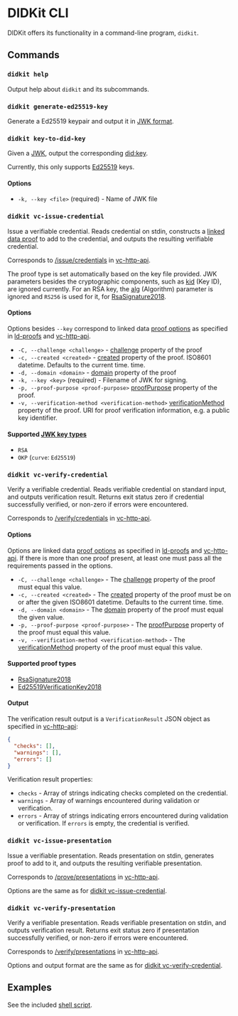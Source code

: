 # DIDKit CLI

DIDKit offers its functionality in a command-line program, `didkit`.

## Commands

### `didkit help`

Output help about `didkit` and its subcommands.

### `didkit generate-ed25519-key`

Generate a Ed25519 keypair and output it in [JWK format](https://tools.ietf.org/html/rfc8037#appendix-A.1).

### `didkit key-to-did-key`

Given a [JWK][], output the corresponding [did:key][].

Currently, this only supports [Ed25519](https://tools.ietf.org/html/rfc8037#appendix-A.2) keys.

#### Options

- `-k, --key <file>` (required) - Name of JWK file

### `didkit vc-issue-credential`

Issue a verifiable credential. Reads credential on stdin, constructs a [linked data proof][ld-proofs] to add to the credential, and outputs the resulting verifiable credential.

Corresponds to [/issue/credentials](https://w3c-ccg.github.io/vc-http-api/#/Issuer/issueCredential) in [vc-http-api][].

The proof type is set automatically based on the key file provided. JWK parameters besides the cryptographic components, such as [kid][] (Key ID), are ignored currently. For an RSA key, the [alg][] (Algorithm) parameter is ignored and `RS256` is used for it, for [RsaSignature2018][].

#### Options

Options besides `--key` correspond to linked data [proof options][] as specified in [ld-proofs][] and [vc-http-api][].

- `-C, --challenge <challenge>` - [challenge][] property of the proof
- `-c, --created <created>` - [created][] property of the proof. ISO8601 datetime. Defaults to the current time.
  time.
- `-d, --domain <domain>` - [domain][] property of the proof
- `-k, --key <key>` (required) - Filename of JWK for signing.
- `-p, --proof-purpose <proof-purpose>` [proofPurpose][] property of the proof.
- `-v, --verification-method <verification-method>` [verificationMethod][]
  property of the proof. URI for proof verification information, e.g. a public key identifier.

#### Supported [JWK key types][kty]

- `RSA`
- `OKP` (`curve`: `Ed25519`)

### `didkit vc-verify-credential`

Verify a verifiable credential. Reads verifiable credential on standard input, and outputs verification result. Returns exit status zero if credential successfully verified, or non-zero if errors were encountered.

Corresponds to [/verify/credentials](https://w3c-ccg.github.io/vc-http-api/#/Verifier/verifyCredential) in [vc-http-api][].

#### Options

Options are linked data [proof options][] as specified in [ld-proofs][] and [vc-http-api][]. If there is more than one proof present, at least one must pass all the requirements passed in the options.

- `-C, --challenge <challenge>` - The [challenge][] property of the proof must
  equal this value.
- `-c, --created <created>` - The [created][] property of the proof must be on or after the given ISO8601 datetime. Defaults to the current time. 
  time.
- `-d, --domain <domain>` - The [domain][] property of the proof must equal the
  given value.
- `-p, --proof-purpose <proof-purpose>` - The [proofPurpose][] property of the proof must equal this value.
- `-v, --verification-method <verification-method>` - The [verificationMethod][]
  property of the proof must equal this value.

#### Supported proof types

- [RsaSignature2018][]
- [Ed25519VerificationKey2018][]

#### Output

The verification result output is a `VerificationResult` JSON object as specified in [vc-http-api][]:
```json
{
  "checks": [],
  "warnings": [],
  "errors": []
}
```
Verification result properties:
- `checks` - Array of strings indicating checks completed on the credential.
- `warnings` - Array of warnings encountered during validation or verification.
- `errors` - Array of strings indicating errors encountered during validation or verification. If `errors` is empty, the credential is verified.

### `didkit vc-issue-presentation`

Issue a verifiable presentation. Reads presentation on stdin, generates proof to add to it, and outputs the resulting verifiable presentation.

Corresponds to [/prove/presentations](https://w3c-ccg.github.io/vc-http-api/#/Holder/provePresentation) in [vc-http-api][].

Options are the same as for [didkit vc-issue-credential](#didkit-vc-issue-credential).

### `didkit vc-verify-presentation`

Verify a verifiable presentation. Reads verifiable presentation on stdin, and outputs verification result. Returns exit status zero if presentation successfully verified, or non-zero if errors were encountered.

Corresponds to [/verify/presentations](https://w3c-ccg.github.io/vc-http-api/#/Verifier/verifyPresentation) in [vc-http-api][].

Options and output format are the same as for [didkit vc-verify-credential](#didkit-vc-verify-credential).

## Examples

See the included [shell script](tests/example.sh).

[JWK]: https://tools.ietf.org/html/rfc7517
[ld-proofs]: https://w3c-ccg.github.io/ld-proofs/
[vc-http-api]: https://w3c-ccg.github.io/vc-http-api/
[RsaSignature2018]: https://w3c-ccg.github.io/lds-rsa2018/
[Ed25519VerificationKey2018]: https://w3c-ccg.github.io/lds-ed25519-2018/

[did:key]: https://w3c-ccg.github.io/did-method-key/

[proof options]: https://w3c-ccg.github.io/ld-proofs/#dfn-proof-options
[ld-proofs-overview]: https://w3c-ccg.github.io/ld-proofs/#linked-data-proof-overview

[created]: https://w3c-ccg.github.io/security-vocab/#created
[proofPurpose]: https://w3c-ccg.github.io/security-vocab/#proofPurpose
[created]: https://www.dublincore.org/specifications/dublin-core/dcmi-terms/terms/created/
[challenge]: https://w3c-ccg.github.io/security-vocab/#challenge
[domain]: https://w3c-ccg.github.io/security-vocab/#domain
[verificationMethod]: https://w3c-ccg.github.io/security-vocab/#verificationMethod
[kty]: https://tools.ietf.org/html/rfc7517#section-4.1
[kid]: https://tools.ietf.org/html/rfc7517#section-4.5
[alg]: https://tools.ietf.org/html/rfc7517#section-4.4
